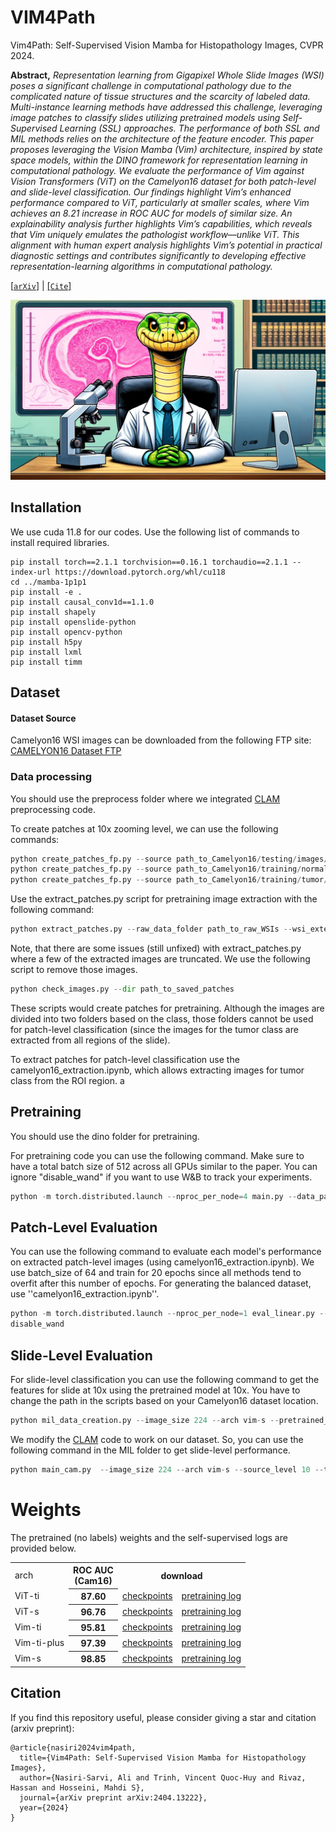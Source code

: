 # VIM4Path
Vim4Path: Self-Supervised Vision Mamba for Histopathology Images, CVPR 2024.

**Abstract,**  *Representation learning from Gigapixel Whole Slide Images (WSI) poses a significant challenge in computational pathology due to the complicated nature of tissue structures and the scarcity of labeled data. Multi-instance learning methods have addressed this challenge, leveraging image patches to classify slides utilizing pretrained models using Self-Supervised Learning (SSL) approaches. The performance of both SSL and MIL methods relies on the architecture of the feature encoder. This paper proposes leveraging the Vision Mamba (Vim) architecture, inspired by state space models, within the DINO framework for representation learning in computational pathology. We evaluate the performance of Vim against Vision Transformers (ViT) on the Camelyon16 dataset for both patch-level and slide-level classification. Our findings highlight Vim’s enhanced performance compared to ViT, particularly at smaller scales, where Vim achieves an 8.21 increase in ROC AUC for models of similar size. An explainability analysis further highlights Vim’s capabilities, which reveals that Vim uniquely emulates the pathologist workflow—unlike ViT. This alignment with human expert analysis highlights Vim’s potential in practical diagnostic settings and contributes significantly to developing effective representation-learning algorithms in computational pathology.*

[[`arXiv`](https://arxiv.org/pdf/2404.13222.pdf)] | [[`Cite`]](#citation) 


![Vim4Path](media/Vim4Path.webp)




## Installation
We use cuda 11.8 for our codes. Use the following list of commands to install required libraries. 

```commandline
pip install torch==2.1.1 torchvision==0.16.1 torchaudio==2.1.1 --index-url https://download.pytorch.org/whl/cu118
cd ../mamba-1p1p1
pip install -e .
pip install causal_conv1d==1.1.0
pip install shapely
pip install openslide-python
pip install opencv-python
pip install h5py
pip install lxml
pip install timm
```

## Dataset

#### Dataset Source
Camelyon16 WSI images can be downloaded from the following FTP site:
[CAMELYON16 Dataset FTP](https://ftp.cngb.org/pub/gigadb/pub/10.5524/100001_101000/100439/CAMELYON16/)

### Data processing 
You should use the preprocess folder where we integrated [CLAM](https://github.com/mahmoodlab/CLAM) preprocessing code. 


To create patches at 10x zooming level, we can use the following commands:
```python
python create_patches_fp.py --source path_to_Camelyon16/testing/images/ --save_dir ../dataset/Camelyon16/testing/224_10x/h5/ --patch_size 224 --step_size 224 --patch_level 2 --seg --patch --stitch
python create_patches_fp.py --source path_to_Camelyon16/training/normal/ --save_dir ../dataset/Camelyon16/training/224_10x/h5/normal/ --patch_size 224 --step_size 224 --patch_level 2 --seg --patch --stitch
python create_patches_fp.py --source path_to_Camelyon16/training/tumor/ --save_dir ../dataset/Camelyon16/training/224_10x/h5/tumor/ --patch_size 224 --step_size 224 --patch_level 2 --seg --patch --stitch
```

Use the extract_patches.py script for pretraining image extraction with the following command:
```python 
python extract_patches.py --raw_data_folder path_to_raw_WSIs --wsi_extension tif --input_folder path_to_h5_files --output_folder path_to_save_patches
```

Note, that there are some issues (still unfixed) with extract_patches.py where a few of the extracted images are truncated. We use the following script to remove those images. 
```python
python check_images.py --dir path_to_saved_patches
```

These scripts would create patches for pretraining. Although the images are divided into two folders based on the class, those folders cannot be used for patch-level classification (since the images for the tumor class are extracted from all regions of the slide). 

To extract patches for patch-level classification use the camelyon16_extraction.ipynb, which allows extracting images for tumor class from the ROI region. a

## Pretraining
You should use the dino folder for pretraining. 

For pretraining code you can use the following command. Make sure to have a total batch size of 512 across all GPUs similar to the paper. You can ignore "disable_wand" if you want to use W&B to track your experiments. 
```python
python -m torch.distributed.launch --nproc_per_node=4 main.py --data_path patch_to_pretraining_images --output_dir checkpoints/camelyon16_224_10x/vim-s/ --image_size 224 --image_size_down 96 --batch_size_per_gpu 128 --arch vim-s --disable_wand
```


## Patch-Level Evaluation 
You can use the following command to evaluate each model's performance on extracted patch-level images (using camelyon16_extraction.ipynb). We use batch_size of 64 and train for 20 epochs since all methods tend to overfit after this number of epochs. For generating the balanced dataset, use ''camelyon16_extraction.ipynb''. 
```python
python -m torch.distributed.launch --nproc_per_node=1 eval_linear.py --output_dir checkpoints/camelyon16_224_10x/vim-s/eval_linear --train_data_path path_to_balanced_pcam10x_train_data --val_data_path path_to_balanced_pcam10x_test_data --pretrained_weights checkpoints/camelyon16_224_10x/vim-s/checkpoint.pth --arc vim-s  --image_size 224 --epochs 20  --batch_size 64 --
disable_wand
```

## Slide-Level Evaluation 
For slide-level classification you can use the following command to get the features for slide at 10x using the pretrained model at 10x. You have to change the path in the scripts based on your Camelyon16 dataset location. 
```python
python mil_data_creation.py --image_size 224 --arch vim-s --pretrained_weights dino/checkpoints/camelyon16_224_10x/vim-s_224-96/checkpoint.pth --source_level 10 --target_level 10
```

We modify the [CLAM](https://github.com/mahmoodlab/CLAM) code to work on our dataset. So, you can use the following command in the MIL folder to get slide-level performance.
```python
python main_cam.py  --image_size 224 --arch vim-s --source_level 10 --target_level 10 --exp_code vim-s-224-10at10-clam_sb --model_type clam_sb --drop_out --early_stopping --lr 2e-4 --k 1 --label_frac 1  --weighted_sample --bag_loss ce --inst_loss svm --task task_1_tumor_vs_normal --log_data
```


# Weights
The pretrained (no labels) weights and the self-supervised logs are provided below.
<table>
  <tr>
    <td>arch</td>
    <th>ROC AUC <br> (Cam16)</th>
    <th colspan="2">download</th>
  </tr>
  <tr>
    <td>ViT-ti</td>
    <th> 87.60 </th>
    <td><a href="https://www.dropbox.com/scl/fo/9rmze3a0u0rmfvv4uogby/AN25BiCsNh0o3rnnA9dYmNQ?dl=0&e=1&preview=checkpoint.pth&rlkey=ufc80pc2spzc98cn4atrh26jl">checkpoints</a></td>
    <td><a href="https://www.dropbox.com/scl/fo/9rmze3a0u0rmfvv4uogby/AN25BiCsNh0o3rnnA9dYmNQ?dl=0&e=1&preview=log.txt&rlkey=ufc80pc2spzc98cn4atrh26jl">pretraining log</a></td>
  </tr>
  <tr>
    <td>ViT-s</td>
    <th> 96.76 </th>
    <td><a href="https://www.dropbox.com/scl/fo/z1w40ypwbsyqlkywevm5t/AFAnxqw0VPnRmf8c1KoulKU?dl=0&e=1&preview=checkpoint.pth&rlkey=vq3xq6dj4hmtrv1qeah1cnmlg">checkpoints</a></td>
    <td><a href="https://www.dropbox.com/scl/fo/z1w40ypwbsyqlkywevm5t/AFAnxqw0VPnRmf8c1KoulKU?dl=0&e=1&preview=log.txt&rlkey=vq3xq6dj4hmtrv1qeah1cnmlg">pretraining log</a></td>
  </tr>

  <tr>
    <td>Vim-ti</td>
    <th> 95.81 </th>
    <td><a href="https://www.dropbox.com/scl/fo/4q86hsyhxqf0s30sznsi7/AD3K7kL0D9tMCEw2s6GzOGs?dl=0&e=1&preview=checkpoint.pth&rlkey=57wabu98dei6x60u6dxhe33vg">checkpoints</a></td>
    <td><a href="https://www.dropbox.com/scl/fo/4q86hsyhxqf0s30sznsi7/AD3K7kL0D9tMCEw2s6GzOGs?dl=0&e=1&preview=log.txt&rlkey=57wabu98dei6x60u6dxhe33vg">pretraining log</a></td>
  </tr>

  <tr>
    <td>Vim-ti-plus</td>
    <th> 97.39 </th>
    <td><a href="https://www.dropbox.com/scl/fo/93486j0plk4zz185ncmio/AEeLYVl1Cv92ucHYnc5zAXc?dl=0&e=1&preview=checkpoint.pth&rlkey=2scjj7ekkceii4iepexg0huvx">checkpoints</a></td>
    <td><a href="https://www.dropbox.com/scl/fo/93486j0plk4zz185ncmio/AEeLYVl1Cv92ucHYnc5zAXc?dl=0&e=1&preview=log.txt&rlkey=2scjj7ekkceii4iepexg0huvx">pretraining log</a></td>
  </tr>

  <tr>
    <td>Vim-s</td>
    <th> 98.85 </th>
    <td><a href="https://www.dropbox.com/scl/fo/itlxf4cqyvxrbp7kxh43t/ADEuaFPA4Fv5Le96B2T1YZk?dl=0&e=1&preview=checkpoint.pth&rlkey=tf9du6jleuvymfcbhsi67iuf2">checkpoints</a></td>
    <td><a href="https://www.dropbox.com/scl/fo/itlxf4cqyvxrbp7kxh43t/ADEuaFPA4Fv5Le96B2T1YZk?dl=0&e=1&preview=log.txt&rlkey=tf9du6jleuvymfcbhsi67iuf2">pretraining log</a></td>
  </tr>

</table>

## Citation
If you find this repository useful, please consider giving a star and citation (arxiv preprint):
```
@article{nasiri2024vim4path,
  title={Vim4Path: Self-Supervised Vision Mamba for Histopathology Images},
  author={Nasiri-Sarvi, Ali and Trinh, Vincent Quoc-Huy and Rivaz, Hassan and Hosseini, Mahdi S},
  journal={arXiv preprint arXiv:2404.13222},
  year={2024}
}
```
